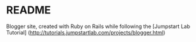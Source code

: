 # README

Blogger site, created with Ruby on Rails while following the [Jumpstart Lab Tutorial] (http://tutorials.jumpstartlab.com/projects/blogger.html)